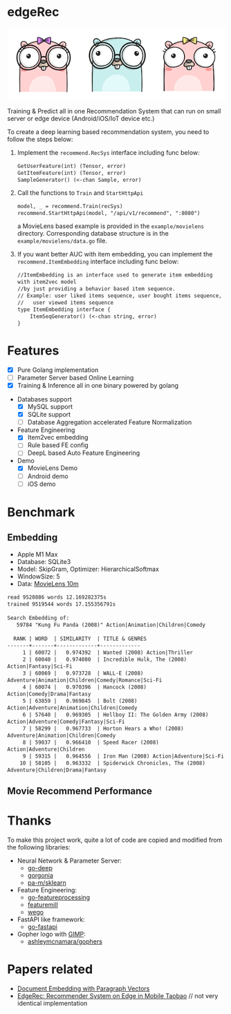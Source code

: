 # edgeRec

![logo](art/logo.png)

Training & Predict all in one Recommendation System that can run on small server or edge device (Android/iOS/IoT device etc.)

To create a deep learning based recommendation system, you need to follow the steps below:

1. Implement the `recommend.RecSys` interface including func below:
    ```
   GetUserFeature(int) (Tensor, error)
   GetItemFeature(int) (Tensor, error)
   SampleGenerator() (<-chan Sample, error)
   ```
2. Call the functions to `Train` and `StartHttpApi`

     ```
    model, _ = recommend.Train(recSys)
    recommend.StartHttpApi(model, "/api/v1/recommend", ":8080")
    ```
   a MovieLens based example is provided in the `example/movielens` directory. Corresponding database structure is in the `example/movielens/data.go` file.

3. If you want better AUC with item embedding, you can implement the `recommend.ItemEmbedding` interface including func below:
    ```
    //ItemEmbedding is an interface used to generate item embedding with item2vec model
    //by just providing a behavior based item sequence.
    // Example: user liked items sequence, user bought items sequence, 
    //   user viewed items sequence
    type ItemEmbedding interface {
        ItemSeqGenerator() (<-chan string, error)
    }
    ```
   

# Features

- [x] Pure Golang implementation
- [ ] Parameter Server based Online Learning
- [x] Training & Inference all in one binary powered by golang
- Databases support
  - [x] MySQL support
  - [x] SQLite support
  - [ ] Database Aggregation accelerated Feature Normalization
- Feature Engineering
  - [x] Item2vec embedding
  - [ ] Rule based FE config
  - [ ] DeepL based Auto Feature Engineering
- Demo
  - [x] MovieLens Demo 
  - [ ] Android demo
  - [ ] iOS demo

# Benchmark

## Embedding

- Apple M1 Max
- Database: SQLite3
- Model: SkipGram, Optimizer: HierarchicalSoftmax
- WindowSize: 5
- Data: [MovieLens 10m](https://grouplens.org/datasets/movielens/10m/)
```
read 9520886 words 12.169282375s
trained 9519544 words 17.155356791s

Search Embedding of:
   59784 "Kung Fu Panda (2008)" Action|Animation|Children|Comedy

  RANK | WORD  | SIMILARITY  | TITLE & GENRES
-------+-------+-------------+-------------
     1 | 60072 |   0.974392  | Wanted (2008) Action|Thriller
     2 | 60040 |   0.974080  | Incredible Hulk, The (2008) Action|Fantasy|Sci-Fi
     3 | 60069 |   0.973728  | WALL·E (2008) Adventure|Animation|Children|Comedy|Romance|Sci-Fi
     4 | 60074 |   0.970396  | Hancock (2008) Action|Comedy|Drama|Fantasy
     5 | 63859 |   0.969845  | Bolt (2008) Action|Adventure|Animation|Children|Comedy
     6 | 57640 |   0.969305  | Hellboy II: The Golden Army (2008) Action|Adventure|Comedy|Fantasy|Sci-Fi
     7 | 58299 |   0.967733  | Horton Hears a Who! (2008) Adventure|Animation|Children|Comedy
     8 | 59037 |   0.966410  | Speed Racer (2008) Action|Adventure|Children
     9 | 59315 |   0.964556  | Iron Man (2008) Action|Adventure|Sci-Fi
    10 | 58105 |   0.963332  | Spiderwick Chronicles, The (2008) Adventure|Children|Drama|Fantasy

```

## Movie Recommend Performance

# Thanks

To make this project work, quite a lot of code are copied and modified from the following libraries:
- Neural Network & Parameter Server: 
  - [go-deep](https://github.com/patrikeh/go-deep)
  - [gorgonia](https://github.com/gorgonia/gorgonia)
  - [pa-m/sklearn](https://github.com/pa-m/sklearn)
- Feature Engineering:
  - [go-featureprocessing](https://github.com/nikolaydubina/go-featureprocessing)
  - [featuremill](https://github.com/dustin-decker/featuremill)
  - [wego](https://github.com/ynqa/wego)
- FastAPI like framework:
  - [go-fastapi](https://github.com/sashabaranov/go-fastapi)
- Gopher logo with [GIMP](https://www.gimp.org/):
  - [ashleymcnamara/gophers](https://github.com/ashleymcnamara/gophers)

# Papers related

- [Document Embedding with Paragraph Vectors](https://arxiv.org/abs/1507.07998)
- [EdgeRec: Recommender System on Edge in Mobile Taobao](https://arxiv.org/abs/2005.08416) // not very identical implementation